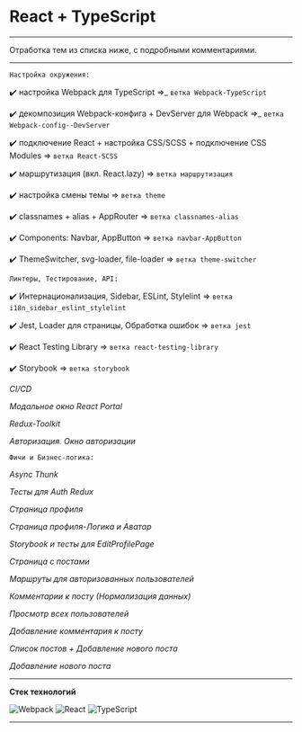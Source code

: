 # **React + TypeScript**  


---


Отработка тем из списка ниже, с подробными комментариями.


---


```Настройка окружения:```


✔️ настройка Webpack для TypeScript =>_ ```ветка Webpack-TypeScript```


✔️ декомпозиция Webpack-конфига + DevServer для Webpack =>_ ```ветка Webpack-config--DevServer```


✔️ подключение React + настройка CSS/SCSS + подключение CSS Modules => ```ветка React-SCSS```


✔️ маршрутизация (вкл. React.lazy) => ```ветка маршрутизация```


✔️ настройка смены темы => ```ветка theme```


✔️ classnames + alias + AppRouter => ```ветка classnames-alias```


✔️ Components: Navbar, AppButton => ```ветка navbar-AppButton```


✔️ ThemeSwitcher, svg-loader, file-loader => ```ветка theme-switcher```




```Линтеры, Тестирование, API:```


✔️ Интернационализация, Sidebar, ESLint, Stylelint => ```ветка i18n_sidebar_eslint_stylelint```


✔️ Jest, Loader для страницы, Обработка ошибок => ```ветка jest```


✔️ React Testing Library => ```ветка react-testing-library```


✔️ Storybook => ```ветка storybook```


_CI/CD_


_Модальное окно React Portal_


_Redux-Toolkit_


_Авторизация. Окно авторизации_




```Фичи и Бизнес-логика:```


_Async Thunk_


_Тесты для Auth Redux_


_Страница профиля_


_Страница профиля-Логика и Аватар_


_Storybook и тесты для EditProfilePage_


_Страница с постами_


_Маршруты для авторизованных пользователей_


_Комментарии к посту (Нормализация данных)_


_Просмотр всех пользователей_


_Добавление комментария к посту_


_Список постов + Добавление нового поста_


_Добавление нового поста_


---


**Стек технологий**

![Webpack](https://img.shields.io/badge/webpack-%238DD6F9.svg?style=for-the-badge&logo=webpack&logoColor=black)   ![React](https://img.shields.io/badge/react-%2320232a.svg?style=for-the-badge&logo=react&logoColor=%2361DAFB)   ![TypeScript](https://img.shields.io/badge/typescript-%23007ACC.svg?style=for-the-badge&logo=typescript&logoColor=white)


---